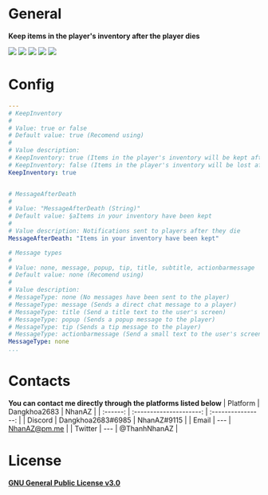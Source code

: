 # General
**Keep items in the player's inventory after the player dies**

[![](https://poggit.pmmp.io/shield.state/KeepInventory)](https://poggit.pmmp.io/p/KeepInventory)
[![](https://poggit.pmmp.io/shield.api/KeepInventory)](https://poggit.pmmp.io/p/KeepInventory)
[![](https://poggit.pmmp.io/shield.dl.total/KeepInventory)](https://poggit.pmmp.io/p/KeepInventory)
[![](https://poggit.pmmp.io/shield.dl/KeepInventory)](https://poggit.pmmp.io/p/KeepInventory)
[![](https://poggit.pmmp.io/ci.shield/nhanaz-pm-pl/KeepInventory/KeepInventory)](https://poggit.pmmp.io/ci/nhanaz-pm-pl/KeepInventory/KeepInventory)

# Config
```yaml
---
# KeepInventory
#
# Value: true or false
# Default value: true (Recomend using)
#
# Value description:
# KeepInventory: true (Items in the player's inventory will be kept after the they die)
# KeepInventory: false (Items in the player's inventory will be lost after the they die)
KeepInventory: true


# MessageAfterDeath
#
# Value: "MessageAfterDeath (String)"
# Default value: §aItems in your inventory have been kept
#
# Value description: Notifications sent to players after they die
MessageAfterDeath: "Items in your inventory have been kept"

# Message types
#
# Value: none, message, popup, tip, title, subtitle, actionbarmessage
# Default value: none (Recomend using)
#
# Value description:
# MessageType: none (No messages have been sent to the player)
# MessageType: message (Sends a direct chat message to a player)
# MessageType: title (Send a title text to the user's screen)
# MessageType: popup (Sends a popup message to the player)
# MessageType: tip (Sends a tip message to the player)
# MessageType: actionbarmessage (Send a small text to the user's screen)
MessageType: none
...
```

# Contacts
**You can contact me directly through the platforms listed below**
| Platform | Dangkhoa2683            | NhanAZ             |
| :------: | :---------------------: | :----------------: |
| Discord  | Dangkhoa2683#6985       | NhanAZ#9115        |
| Email    | ---                     | NhanAZ@pm.me       |
| Twitter  | ---                     | @ThanhNhanAZ       |


# License
[**GNU General Public License v3.0**](https://www.gnu.org/licenses/gpl-3.0.html)
